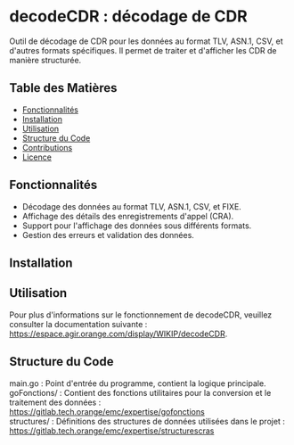 # decodeCDR : décodage de CDR

Outil de décodage de CDR pour les données au format TLV, ASN.1, CSV, et d'autres formats spécifiques. Il permet de traiter et d'afficher les CDR de manière structurée.

## Table des Matières

- [Fonctionnalités](#fonctionnalités)
- [Installation](#installation)
- [Utilisation](#utilisation)
- [Structure du Code](#structure-du-code)
- [Contributions](#contributions)
- [Licence](#licence)

## Fonctionnalités

- Décodage des données au format TLV, ASN.1, CSV, et FIXE.
- Affichage des détails des enregistrements d'appel (CRA).
- Support pour l'affichage des données sous différents formats.
- Gestion des erreurs et validation des données.

## Installation

## Utilisation

Pour plus d'informations sur le fonctionnement de decodeCDR, veuillez consulter la documentation suivante : https://espace.agir.orange.com/display/WIKIP/decodeCDR.

## Structure du Code

main.go : Point d'entrée du programme, contient la logique principale.  
goFonctions/ : Contient des fonctions utilitaires pour la conversion et le traitement des données : https://gitlab.tech.orange/emc/expertise/gofonctions  
structures/ : Définitions des structures de données utilisées dans le projet : https://gitlab.tech.orange/emc/expertise/structurescras  

